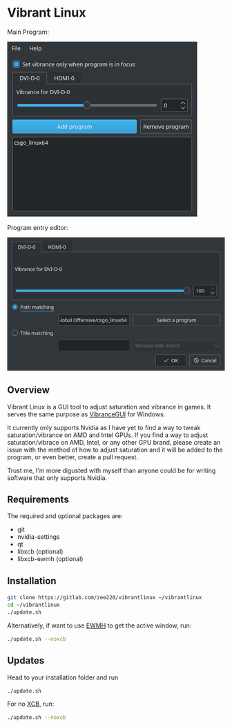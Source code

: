 # Vibrant Linux
Main Program:

![Main program](assets/program.png)

Program entry editor:

![Program vibrance editor](assets/entryeditor.png)

## Overview

Vibrant Linux is a GUI tool to adjust saturation and vibrance in games. It serves the same purpose as [VibranceGUI](https://vibrancegui.com/) for Windows.

It currently only supports Nvidia as I have yet to find a way to tweak saturation/vibrance on AMD and Intel GPUs. If you find a way to adjust saturation/vibrace on AMD, Intel, or any other GPU brand, please create an issue with the method of how to adjust saturation and it will be added to the program, or even better, create a pull request.

Trust me, I'm more digusted with myself than anyone could be for writing software that only supports Nvidia.

## Requirements

The required and optional packages are:

- git
- nvidia-settings
- qt
- libxcb (optional)
- libxcb-ewmh (optional)


## Installation

```bash
git clone https://gitlab.com/zee220/vibrantlinux ~/vibrantlinux
cd ~/vibrantlinux
./update.sh
```

Alternatively, if want to use [EWMH](https://en.wikipedia.org/wiki/Extended_Window_Manager_Hints) to get the active window, run:

```bash
./update.sh --noxcb
```

## Updates

Head to your installation folder and run

```bash
./update.sh
```
For no [XCB](https://xcb.freedesktop.org/), run:

```bash
./update.sh --noxcb
```
